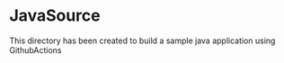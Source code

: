 # JavaSource
This directory has been created to build a sample java application using GithubActions
